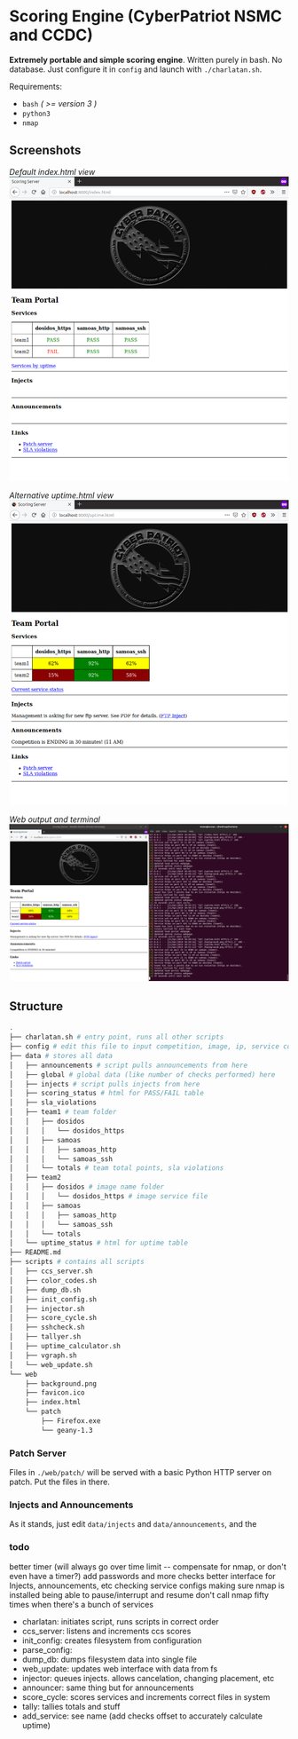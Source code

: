 # Scoring Engine (CyberPatriot NSMC and CCDC)

__Extremely portable and simple scoring engine__. Written purely in bash. No database. Just configure it in `config` and launch with `./charlatan.sh`.

Requirements:

- `bash` _( >= version 3 )_
- `python3`
- `nmap`

## Screenshots

_Default index.html view_
![default](docs/default.png)

_Alternative uptime.html view_
![alternate](docs/alternate.png)

_Web output and terminal_
![terminal](docs/terminal.png)

## Structure


```bash
.
├── charlatan.sh # entry point, runs all other scripts
├── config # edit this file to input competition, image, ip, service configurations
├── data # stores all data
│   ├── announcements # script pulls announcements from here
│   ├── global # global data (like number of checks performed) here
│   ├── injects # script pulls injects from here
│   ├── scoring_status # html for PASS/FAIL table
│   ├── sla_violations
│   ├── team1 # team folder
│   │   ├── dosidos
│   │   │   └── dosidos_https
│   │   ├── samoas
│   │   │   ├── samoas_http
│   │   │   └── samoas_ssh
│   │   └── totals # team total points, sla violations
│   ├── team2 
│   │   ├── dosidos # image name folder
│   │   │   └── dosidos_https # image service file
│   │   ├── samoas
│   │   │   ├── samoas_http
│   │   │   └── samoas_ssh
│   │   └── totals
│   └── uptime_status # html for uptime table
├── README.md
├── scripts # contains all scripts
│   ├── ccs_server.sh
│   ├── color_codes.sh
│   ├── dump_db.sh
│   ├── init_config.sh
│   ├── injector.sh
│   ├── score_cycle.sh
│   ├── sshcheck.sh
│   ├── tallyer.sh
│   ├── uptime_calculator.sh
│   ├── vgraph.sh
│   └── web_update.sh
└── web
    ├── background.png
    ├── favicon.ico
    ├── index.html
    └── patch
        ├── Firefox.exe
        └── geany-1.3
```

### Patch Server

Files in `./web/patch/` will be served with a basic Python HTTP server on patch. Put the files in there.

### Injects and Announcements

As it stands, just edit `data/injects` and `data/announcements`, and the 

### todo

better timer (will always go over time limit -- compensate for nmap, or don't even have a timer?)
add passwords and more checks
better interface for Injects, announcements, etc
checking service configs
making sure nmap is installed
being able to pause/interrupt and resume
don't call nmap fifty times when there's a bunch of services

- charlatan: initiates script, runs scripts in correct order
- ccs_server: listens and increments ccs scores
- init_config: creates filesystem from configuration
- parse_config: 
- dump_db: dumps filesystem data into single file
- web_update: updates web interface with data from fs
- injector: queues injects. allows cancelation, changing placement, etc
- announcer: same thing but for announcements
- score_cycle: scores services and increments correct files in system
- tally: tallies totals and stuff
- add_service: see name (add checks offset to accurately calculate uptime)